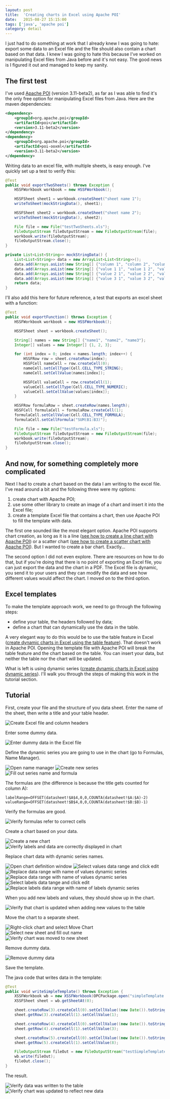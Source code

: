 ```yaml
---
layout: post
title:  'Creating charts in Excel using Apache POI'
date:   2015-08-27 15:15:00
tags: ['java', 'apache poi']
category: detail
---
```


I just had to do something at work that I already knew I was going to hate: export some data to an Excel file and the file should also contain a chart based on that data. I knew I was going to hate this because I've worked on manipulating Excel files from Java before and it's not easy. The good news is I figured it out and managed to keep my sanity.

<!--more-->

The first test
---

I've used [Apache POI](https://poi.apache.org/) (version 3.11-beta2), as far as I was able to find it's the only free option for manipulating Excel files from Java. Here are the maven dependencies:

~~~ xml
<dependency>
    <groupId>org.apache.poi</groupId>
    <artifactId>poi</artifactId>
    <version>3.11-beta2</version>
</dependency>
<dependency>
    <groupId>org.apache.poi</groupId>
    <artifactId>poi-ooxml</artifactId>
    <version>3.11-beta2</version>
</dependency>
~~~

Writing data to an excel file, with multiple sheets, is easy enough. I've quickly set up a test to verify this:

~~~ java
@Test
public void exportTwoSheets() throws Exception {
    HSSFWorkbook workbook = new HSSFWorkbook();

    HSSFSheet sheet1 = workbook.createSheet("sheet name 1");
    writeToSheet(mockStringData(), sheet1);

    HSSFSheet sheet2 = workbook.createSheet("sheet name 2");
    writeToSheet(mockStringData(), sheet2);

    File file = new File("testTwoSheets.xls");
    FileOutputStream fileOutputStream = new FileOutputStream(file);
    workbook.write(fileOutputStream);
    fileOutputStream.close();
}

private List<List<String>> mockStringData() {
    List<List<String>> data = new ArrayList<List<String>>();
    data.add(Arrays.asList(new String[] {"column 1", "column 2", "column 3"}));
    data.add(Arrays.asList(new String[] {"value 1 1", "value 1 2", "value 1 3"}));
    data.add(Arrays.asList(new String[] {"value 2 1", "value 2 2", "value 2 3"}));
    data.add(Arrays.asList(new String[] {"value 3 1", "value 3 2", "value 3 3"}));
    return data;
}
~~~

I'll also add this here for future reference, a test that exports an excel sheet with a function:

~~~ java
@Test
public void exportFunction() throws Exception {
    HSSFWorkbook workbook = new HSSFWorkbook();

    HSSFSheet sheet = workbook.createSheet();

    String[] names = new String[] {"name1", "name2", "name3"};
    Integer[] values = new Integer[] {1, 2, 3};

    for (int index = 0; index < names.length; index++) {
        HSSFRow row = sheet.createRow(index);
        HSSFCell nameCell = row.createCell(0);
        nameCell.setCellType(Cell.CELL_TYPE_STRING);
        nameCell.setCellValue(names[index]);

        HSSFCell valueCell = row.createCell(1);
        valueCell.setCellType(Cell.CELL_TYPE_NUMERIC);
        valueCell.setCellValue(values[index]);
    }

    HSSFRow formulaRow = sheet.createRow(names.length);
    HSSFCell formulaCell = formulaRow.createCell(1);
    formulaCell.setCellValue(Cell.CELL_TYPE_FORMULA);
    formulaCell.setCellFormula("SUM(B1:B3)");

    File file = new File("testFormula.xls");
    FileOutputStream fileOutputStream = new FileOutputStream(file);
    workbook.write(fileOutputStream);
    fileOutputStream.close();
}
~~~

And now, for something completely more complicated
---

Next I had to create a chart based on the data I am writing to the excel file. I've read around a bit and the following three were my options:

1. create chart with Apache POI;
2. use some other library to create an image of a chart and insert it into the Excel file;
3. create a template Excel file that contains a chart, then use Apache POI to fill the template with data.

The first one sounded like the most elegant option. Apache POI supports chart creation, as long as it is a line ([see how to create a line chart with Apache POI](https://svn.apache.org/repos/asf/poi/trunk/src/examples/src/org/apache/poi/xssf/usermodel/examples/LineChart.java)) or a scatter chart ([see how to create a scatter chart with Apache POI](https://svn.apache.org/repos/asf/poi/trunk/src/examples/src/org/apache/poi/xssf/usermodel/examples/ScatterChart.java)). But I wanted to create a bar chart. Exactly...

The second option I did not even explore. There are resources on how to do that, but if you're doing that there is no point of exporting an Excel file, you can just export the data and the chart in a PDF. The Excel file is dynamic, you send it to your users and they can modify the data and see how different values would affect the chart. I moved on to the third option.

Excel templates
---

To make the template approach work, we need to go through the following steps:

- define your table, the headers followed by data;
- define a chart that can dynamically use the data in the table.

A very elegant way to do this would be to use the table feature in Excel ([create dynamic charts in Excel using the table feature](http://www.techrepublic.com/blog/microsoft-office/two-ways-to-build-dynamic-charts-in-excel/)). That doesn't work in Apache POI. Opening the template file with Apache POI will break the table feature and the chart based on the table. You can insert your data, but neither the table nor the chart will be updated.

What is left is using dynamic series ([create dynamic charts in Excel using dynamic series](http://www.techrepublic.com/blog/microsoft-office/two-ways-to-build-dynamic-charts-in-excel/)). I'll walk you through the steps of making this work in the tutorial section.

Tutorial
---

First, create your file and the structure of you data sheet. Enter the name of the sheet, then write a title and your table header.

<p class="image"><img src="/assets/2015.08/apachepoi001.png" alt="Create Excel file and column headers"/></p>

Enter some dummy data.

<p class="image"><img src="/assets/2015.08/apachepoi002.png" alt="Enter dummy data in the Excel file"/></p>

Define the dynamic series you are going to use in the chart (go to Formulas, Name Manager).

<p class="image">
    <img src="/assets/2015.08/apachepoi003.png" alt="Open name manager"/>
    <img src="/assets/2015.08/apachepoi004.png" alt="Create new series"/>
    <img src="/assets/2015.08/apachepoi005.png" alt="Fill out series name and formula"/>
</p>

The formulas are (the difference is because the title gets counted for column A):

~~~
labelRange=OFFSET(datasheet!$A$4,0,0,COUNTA(datasheet!$A:$A)-2)
valueRange=OFFSET(datasheet!$B$4,0,0,COUNTA(datasheet!$B:$B)-1)
~~~

Verify the formulas are good.

<p class="image"><img src="/assets/2015.08/apachepoi006.png" alt="Verify formulas refer to correct cells" /></p>

Create a chart based on your data.

<p class="image">
    <img src="/assets/2015.08/apachepoi007.png" alt="Create a new chart"/>
    <img src="/assets/2015.08/apachepoi008.png" alt="Verify labels and data are correctly displayed in chart"/>
</p>

Replace chart data with dynamic series names.

<p class="image">
    <img src="/assets/2015.08/apachepoi009.png" alt="Open chart definition window"/>
    <img src="/assets/2015.08/apachepoi010.png" alt="Select values data range and click edit"/>
    <img src="/assets/2015.08/apachepoi011.png" alt="Replace data range with name of values dynamic series"/>
    <img src="/assets/2015.08/apachepoi012.png" alt="Replace data range with name of values dynamic series"/>
    <img src="/assets/2015.08/apachepoi013.png" alt="Select labels data tange and click edit"/>
    <img src="/assets/2015.08/apachepoi014.png" alt="Replace labels data range with name of labels dynamic series"/>
</p>

When you add new labels and values, they should show up in the chart.

<p class="image"><img src="/assets/2015.08/apachepoi015.png" alt="Verify that chart is updated when adding new values to the table"/></p>

Move the chart to a separate sheet.

<p class="image">
    <img src="/assets/2015.08/apachepoi016.png" alt="Right-click chart and select Move Chart"/>
    <img src="/assets/2015.08/apachepoi017.png" alt="Select new sheet and fill out name"/>
    <img src="/assets/2015.08/apachepoi018.png" alt="Verify chart was moved to new sheet"/>
</p>

Remove dummy data.

<p class="image"><img src="/assets/2015.08/apachepoi019.png" alt="Remove dummy data"/></p>

Save the template.

The java code that writes data in the template:

~~~ java
@Test
public void writeSimpleTemplate() throws Exception {
    XSSFWorkbook wb = new XSSFWorkbook(OPCPackage.open("simpleTemplate.xlsx"));
    XSSFSheet sheet = wb.getSheetAt(0);

    sheet.createRow(3).createCell(0).setCellValue((new Date()).toString());
    sheet.getRow(3).createCell(1).setCellValue(1);

    sheet.createRow(4).createCell(0).setCellValue((new Date()).toString());
    sheet.getRow(4).createCell(1).setCellValue(3);

    sheet.createRow(5).createCell(0).setCellValue((new Date()).toString());
    sheet.getRow(5).createCell(1).setCellValue(8);

    FileOutputStream fileOut = new FileOutputStream("testSimpleTemplate.xlsx");
    wb.write(fileOut);
    fileOut.close();
}
~~~

The result.

<p class="image">
    <img src="/assets/2015.08/apachepoi020.png" alt="Verify data was written to the table"/>
    <img src="/assets/2015.08/apachepoi021.png" alt="Verify chart was updated to reflect new data"/>
</p>
